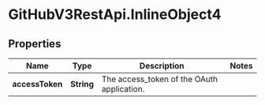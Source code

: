 # GitHubV3RestApi.InlineObject4

## Properties

Name | Type | Description | Notes
------------ | ------------- | ------------- | -------------
**accessToken** | **String** | The access_token of the OAuth application. | 


